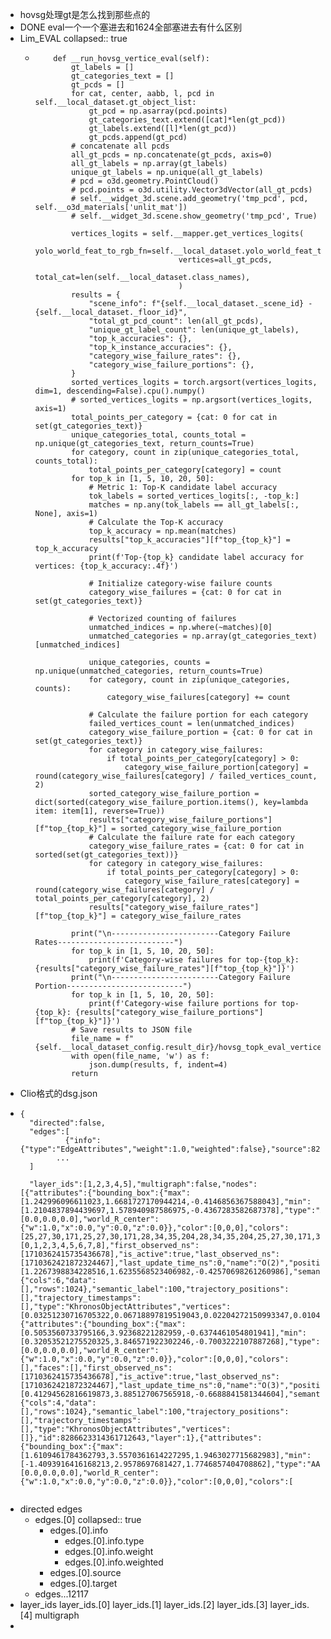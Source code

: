 - hovsg处理gt是怎么找到那些点的
- DONE eval一个一个塞进去和1624全部塞进去有什么区别
- Lim_EVAL
  collapsed:: true
	- ```
	      def __run_hovsg_vertice_eval(self):
	          gt_labels = []
	          gt_categories_text = []
	          gt_pcds = []
	          for cat, center, aabb, l, pcd in self.__local_dataset.gt_object_list:
	              gt_pcd = np.asarray(pcd.points)
	              gt_categories_text.extend([cat]*len(gt_pcd))
	              gt_labels.extend([l]*len(gt_pcd))
	              gt_pcds.append(gt_pcd)
	          # concatenate all pcds
	          all_gt_pcds = np.concatenate(gt_pcds, axis=0)
	          all_gt_labels = np.array(gt_labels)
	          unique_gt_labels = np.unique(all_gt_labels)
	          # pcd = o3d.geometry.PointCloud()
	          # pcd.points = o3d.utility.Vector3dVector(all_gt_pcds)
	          # self.__widget_3d.scene.add_geometry('tmp_pcd', pcd, self.__o3d_materials['unlit_mat'])
	          # self.__widget_3d.scene.show_geometry('tmp_pcd', True)
	              
	          vertices_logits = self.__mapper.get_vertices_logits(
	                                  yolo_world_feat_to_rgb_fn=self.__local_dataset.yolo_world_feat_to_rgb, 
	                                  vertices=all_gt_pcds,
	                                  total_cat=len(self.__local_dataset.class_names),
	                                  )
	          results = {
	              "scene_info": f"{self.__local_dataset._scene_id} - {self.__local_dataset._floor_id}",
	              "total_gt_pcd_count": len(all_gt_pcds),
	              "unique_gt_label_count": len(unique_gt_labels),
	              "top_k_accuracies": {},
	              "top_k_instance_accuracies": {},
	              "category_wise_failure_rates": {},
	              "category_wise_failure_portions": {},
	          }
	          sorted_vertices_logits = torch.argsort(vertices_logits, dim=1, descending=False).cpu().numpy()
	          # sorted_vertices_logits = np.argsort(vertices_logits, axis=1)
	          total_points_per_category = {cat: 0 for cat in set(gt_categories_text)}
	          unique_categories_total, counts_total = np.unique(gt_categories_text, return_counts=True)
	          for category, count in zip(unique_categories_total, counts_total):
	              total_points_per_category[category] = count
	          for top_k in [1, 5, 10, 20, 50]:
	              # Metric 1: Top-K candidate label accuracy
	              tok_labels = sorted_vertices_logits[:, -top_k:]
	              matches = np.any(tok_labels == all_gt_labels[:, None], axis=1)
	              # Calculate the Top-K accuracy
	              top_k_accuracy = np.mean(matches)
	              results["top_k_accuracies"][f"top_{top_k}"] = top_k_accuracy
	              print(f'Top-{top_k} candidate label accuracy for vertices: {top_k_accuracy:.4f}')
	              
	              # Initialize category-wise failure counts
	              category_wise_failures = {cat: 0 for cat in set(gt_categories_text)}
	              
	              # Vectorized counting of failures
	              unmatched_indices = np.where(~matches)[0]
	              unmatched_categories = np.array(gt_categories_text)[unmatched_indices]
	              
	              unique_categories, counts = np.unique(unmatched_categories, return_counts=True)
	              for category, count in zip(unique_categories, counts):
	                  category_wise_failures[category] += count
	  
	              # Calculate the failure portion for each category
	              failed_vertices_count = len(unmatched_indices)
	              category_wise_failure_portion = {cat: 0 for cat in set(gt_categories_text)}
	              for category in category_wise_failures:
	                  if total_points_per_category[category] > 0:
	                      category_wise_failure_portion[category] = round(category_wise_failures[category] / failed_vertices_count, 2)
	              sorted_category_wise_failure_portion = dict(sorted(category_wise_failure_portion.items(), key=lambda item: item[1], reverse=True))
	              results["category_wise_failure_portions"][f"top_{top_k}"] = sorted_category_wise_failure_portion
	              # Calculate the failure rate for each category
	              category_wise_failure_rates = {cat: 0 for cat in sorted(set(gt_categories_text))}
	              for category in category_wise_failures:
	                  if total_points_per_category[category] > 0:
	                      category_wise_failure_rates[category] = round(category_wise_failures[category] / total_points_per_category[category], 2)
	              results["category_wise_failure_rates"][f"top_{top_k}"] = category_wise_failure_rates
	  
	          print("\n------------------------Category Failure Rates--------------------------")
	          for top_k in [1, 5, 10, 20, 50]:    
	              print(f'Category-wise failures for top-{top_k}: {results["category_wise_failure_rates"][f"top_{top_k}"]}')
	          print("\n------------------------Category Failure Portion--------------------------")
	          for top_k in [1, 5, 10, 20, 50]:
	              print(f'Category-wise failure portions for top-{top_k}: {results["category_wise_failure_portions"][f"top_{top_k}"]}')
	          # Save results to JSON file
	          file_name = f"{self.__local_dataset_config.result_dir}/hovsg_topk_eval_vertices.json"
	          with open(file_name, 'w') as f:
	              json.dump(results, f, indent=4)
	          return
	  ```
- Clio格式的dsg.json
- ```
  {
    "directed":false,
    "edges":[
    		{"info":{"type":"EdgeAttributes","weight":1.0,"weighted":false},"source":8286623314361713199,"target":8286623314361712643},
          ...
    ]
    
    "layer_ids":[1,2,3,4,5],"multigraph":false,"nodes":[{"attributes":{"bounding_box":{"max":[1.242996096611023,1.6681727170944214,-0.4146856367588043],"min":[1.2104837894439697,1.578940987586975,-0.4367283582687378],"type":"AABB","world_P_center":[0.0,0.0,0.0],"world_R_center":{"w":1.0,"x":0.0,"y":0.0,"z":0.0}},"color":[0,0,0],"colors":[25,27,30,171,25,27,30,171,28,34,35,204,28,34,35,204,25,27,30,171,33,38,43,255,25,27,30,171,25,27,30,171,25,27,30,171],"faces":[0,1,2,3,4,5,6,7,8],"first_observed_ns":[1710362415735436678],"is_active":true,"last_observed_ns":[1710362421872324467],"last_update_time_ns":0,"name":"O(2)","position":[1.2267398834228516,1.6235568523406982,-0.42570698261260986],"semantic_feature":{"cols":6,"data":[],"rows":1024},"semantic_label":100,"trajectory_positions":[],"trajectory_timestamps":[],"type":"KhronosObjectAttributes","vertices":[0.03251230716705322,0.06718897819519043,0.02204272150993347,0.010469555854797363,0.06718897819519043,0.0,0.03251230716705322,0.0,0.013213664293289185,0.03251230716705322,0.0,0.013213664293289185,0.010469555854797363,0.06718897819519043,0.0,0.0,0.0,0.0,0.03251230716705322,0.06718897819519043,0.02204272150993347,0.03251230716705322,0.08923172950744629,0.0,0.010469555854797363,0.06718897819519043,0.0]},"id":8286623314361712642,"layer":1},{"attributes":{"bounding_box":{"max":[0.5053560733795166,3.92368221282959,-0.6374461054801941],"min":[0.32053521275520325,3.846571922302246,-0.7003222107887268],"type":"AABB","world_P_center":[0.0,0.0,0.0],"world_R_center":{"w":1.0,"x":0.0,"y":0.0,"z":0.0}},"color":[0,0,0],"colors":[],"faces":[],"first_observed_ns":[1710362415735436678],"is_active":true,"last_observed_ns":[1710362421872324467],"last_update_time_ns":0,"name":"O(3)","position":[0.41294562816619873,3.885127067565918,-0.6688841581344604],"semantic_feature":{"cols":4,"data":[],"rows":1024},"semantic_label":100,"trajectory_positions":[],"trajectory_timestamps":[],"type":"KhronosObjectAttributes","vertices":[]},"id":8286623314361712643,"layer":1},{"attributes":{"bounding_box":{"max":[1.6109461784362793,3.5570361614227295,1.9463027715682983],"min":[-1.4093916416168213,2.9578697681427,1.7746857404708862],"type":"AABB","world_P_center":[0.0,0.0,0.0],"world_R_center":{"w":1.0,"x":0.0,"y":0.0,"z":0.0}},"color":[0,0,0],"colors":[
    	
  ```
- directed
  edges
	- edges.[0]
	  collapsed:: true
		- edges.[0].info
			- edges.[0].info.type
			- edges.[0].info.weight
			- edges.[0].info.weighted
		- edges.[0].source
		- edges.[0].target
	- edges...12117
- layer_ids
  layer_ids.[0]
  layer_ids.[1]
  layer_ids.[2]
  layer_ids.[3]
  layer_ids.[4]
  multigraph
-